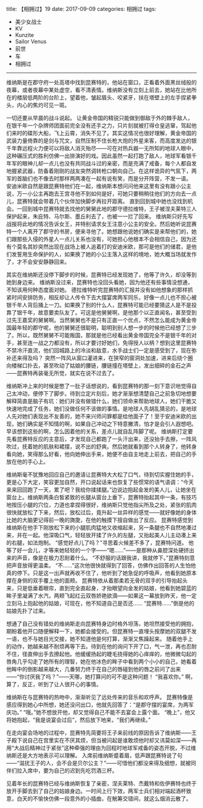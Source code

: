 title: 【相拥过】19
date: 2017-09-09
categories: 相拥过
tags:
- 美少女战士
- KV
- Kunzite
- Sailor Venus
- 前世
- 车
- 相拥过
---

维纳斯是在郡守府一处高塔中找到昆赛特的<!--more-->，他站在窗口，正看着外面黑丝绒般的夜幕，或者夜幕中某处虚空，看不清表情。维纳斯没有立刻上前去，她站在比他所在的楼层低两阶的台阶上，望着他，皱起眉头、咬紧牙，扶在塔壁上的左手捏紧拳头，内心的焦灼可见一斑。

一切还要从早晨的战斗说起。
让黄金帝国的精锐只能做到御敌于外的棘手敌人，在银千年一个杂牌师团面前完全没有还手之力，只片刻就被打得仓皇逃窜，驾起他们来时的碟形大船，飞上云霄，消失不见了。其实这情况也很好理解，黄金帝国的武装力量倚靠的是剑与咒文，自然压制不住长枪大炮的外星来客，而高度发达的银千年靠远程火力便可以将敌人消灭殆尽——可在对热兵器一无所知的地球人眼中，这种碾压式的胜利仿佛一出排演好的戏。因此虽然一起打跑了敌人，地球军看银千年军的眼神儿却一点儿也没有共同战斗过的亲密，而是充满了戒备，每个人都自发地握紧武器，防备着刚刚的战友突然调转枪口朝向自己。在这样诡异的气氛下，两军的首脑们也不像去时那样两两凑在一起有说有笑，而是分开阵营，不发一语。
安迪米欧自然是跟昆赛特他们在一起，维纳斯本想问问他来这里有没有跟小公主说，万一小公主再跑去王宫寻他不到如何是好，可她只要稍稍往他们的方向去一点儿，昆赛特就会带着几个伙伴加快脚步再拉开距离。
直到回到城中她也没找到机会。一回到城中昆赛特就去找他的舅舅此地的郡守德拉维特，王子被涅夫莱特三人保护起来，朱庇特、马尔斯、墨丘利去了，也被一一拦了回来。
维纳斯只好先写战报将此地的情况告诉女王，并特别请求女王注意小公主的安全。然后她听说昆赛特一个人离开了郡守的书房，便来寻他了。她想跟他说她们确实是来帮他们的，她们跟那些入侵的外星人一点儿关系也没有，可她担心他根本不会相信自己，因为还有个莫名其妙突然出现在战场上被人追着打的安迪米欧，那可是他们的储君，是他们发誓用生命保护的人，如果换了她的小公主落入这样的境地，她大概当场就发作了，才不会安安静静回来。

其实在维纳斯还没停下脚步的时候，昆赛特已经发现她了，他等了许久，却没等到她到身边来。
维纳斯没过来，昆赛特也没回头看她，因为他还有些事情没想通，不知该用何种态度面对她。
德拉维特听完昆赛特的汇报并没有如他想象的那样抓紧时间安排防务，相反却让人传令下去大摆宴席两军同乐，好像一点儿也不担心被银千年人背后捅上一刀。如果换了别的什么人，昆赛特可能已经要猜这人是不是投靠了银千年，故意要卖队友了。可这是他舅舅啊，是他那个以正直闻名，甚至受到过先王嘉奖的舅舅啊。当然舅舅也不是只有正直一个优点，不然怎么能成为黄金帝国最年轻的郡守呢，他的舅舅还很聪明，聪明到别人想一步的时候他已经想了三步了。所以，既然舅舅不可能叛国，那就是他已经看出黄金帝国完全不是银千年的对手，甚至连一战之力都没有，所以才要讨好她们，免得授人以柄？想到这里昆赛特不禁冷汗直流，他们回城路上的冷淡和敌意，水手战士们一定是感受到了，现在弥补还来得及吗？
突然一阵风从窗口灌进来，在狭窄的窗洞处加速，进来后绕个圈向楼梯口扑去，甚至吹动了姑娘的腰链，腰链撞在塔壁上，发出细碎的金石之声——昆赛特再装毫无所觉，就实在说不过去了。

维纳斯冲上来的时候是憋了一肚子话想说的，看到昆赛特的那一刻下意识地觉得自己太冲动，便停下了脚步。待到立定片刻后，她才渐渐想清楚自己之前急切地想要解释简直是脑子有坑：她们并没有做错什么，她们领命来帮助地球人，她们干脆又快速地完成了任务，她们没做任何不该做的事情。是地球人先胡乱猜忌的，是地球人先对她们表现出不友善的，她不来兴师问罪都是给他面子了！至于安迪米欧的出现，她们确实是不知情的啊，如果自己冲动之下特意撇清，怕才是会引人遐想吧。
早该想到这些的啊，怎么因着他的关系，差点儿就自乱阵脚了呢。
维纳斯打定要先看昆赛特反应的主意后，才发现自己都跑了一头汗出来，还没抬手去擦，一阵风吹过，抚着她的肌肤和裙摆，说不出的舒爽。然后她就看到那个人转身了，他转身看向她，笑得那么好看，他向她伸出手来，她便不由自主地走上前去，把自己的手放在他的手心上。

维纳斯毫不犹豫地回应自己的邀请让昆赛特大大松了口气，待到切实握住她的手，更是心下大定，笑容更加自然，开口说起话来也恢复了些惯常的语气语调：“今天来来回回跑了一天，累了吧？我给你揉揉腿。”边说边抱起金发的美人儿，让她坐在窗台上。维纳斯两条白皙紧致的长腿从窗台上垂下，昆赛特抬起其中一条，有技巧地按压小腿的穴位，力道也拿捏得很好，维纳斯只觉他指尖所及之处，紧张的肌肉很快就放松了下来，然后，放松过后，竟升起一丝异样的感觉——就好像她的身体比她的大脑更记得前一晚的旖旎，在他的触摸下擅自做出了反应。
昆赛特感觉到维纳斯在他手下刚放松下来的小腿肌肉猛地又收缩起来，另一条腿也不自然地凑过来，并在一起。他深吸口气，轻轻放开揉了许久的左腿，又抬起美人儿主动凑上来的右腿，如法炮制。
“感觉好点儿了吗？”寻思着火候差不多了，昆赛特问道。
他等了好一会儿，才等来她轻轻的一个字——“嗯……”——是那种从鼻腔深处硬挤出来的声音，像是在极力忍耐着什么。
“不舒服的话跟我讲，我就停下。”昆赛特刻意把声音放得更温柔。
“不……”这次他很快就得到了回答，仿佛作出回答的人生怕他真的停下。只是这一出声就再收不住了，他听到了她急促的呼吸声，他看到她原本撑在身侧的双手覆上他的面颊。
昆赛特依从着那柔若无骨的双手的引导抬起头来，只是低垂着眼帘，直到完全直起身，才抬眼望向金发的姑娘，他看到她碧蓝的眸子里凝满了水汽，两颊飞起红云双唇娇艳欲滴——如果这一幕放到昨天，他一定立刻马上抱起他的姑娘，可现在，他不知道自己是否还……
“昆赛特……”倒是他的姑娘先扑了过来。

想通了自己没有错处的维纳斯走向昆赛特身边时格外坦荡，她坦然接受他的拥抱，期盼着他开口随便解释一下，她都会接受的。但昆赛特一直埋头按摩她的双腿不发一语，也不与她目光交接，她不知道他是何打算，渐渐又焦躁起来。
随着他手上的动作，她越来越不耐烦再等下去。待到在他的询问下开了口，气一泄，再也忍耐不住，径直伸出手去撩起他。他缓缓扬起的睫毛挠得她的心痒痒的，他微微勾起的唇角几乎勾走了她所有的理智，她在他冰色的眸子中看到两个小小的自己，她看着他眸中的倒影越来越大，几番努力终于在自己的唇碰到他的唇之前问了出来——“你讨厌我了吗？”——天哪，她打算问的可不是这种问题！
“我喜欢你。”
啊，算了，反正，听到了让人很开心的事情。

维纳斯在与昆赛特的热吻中，渐渐听见了远处传来的音乐和欢呼声。
昆赛特像是感应得到她心中所想，她还没问出口，他就先回答了：“是郡守摆的宴席，为两军庆功。”
“哦。”她不想放开他，却又觉得自己不能不去宴会上露个面。
“晚上”，他又将她抱起，“我是说宴会过后”，然后放下地来，“我们再继续。”

在走向宴会场地的过程中，昆赛特先简要将王子来前线的原因告诉了维纳斯——王子殿下说自己在宫里实在不厌其烦，但当被问起是谁敢烦他时却又讳莫如深——再用“大战后精神过于紧张”这种牵强的理由为回程时地球军戒备的姿态开脱，不过维纳斯还是大方地表示可以理解。
入席前维纳斯蹙着眉，低声跟昆赛特说了句——“滋扰王子的人，会不会是贝尔公主？”——可惜他们都没来得及细想，就被同伴们拉入席中，要为自己的迟到先吃罚酒三杯。

见着年长的昆赛特已经与维纳斯恢复了亲密，涅夫莱特、杰戴特和佐伊赛特也终于放开手脚去到了自己的姑娘身边。一时间上行下效，两军士兵们相对端起酒杯致意，白天的不愉快仿佛一段意外的小插曲，在觥筹交错间，就这么烟消云散了。